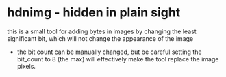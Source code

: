 # hdnimg - hidden in plain sight
this is a small tool for adding bytes in images by changing the least significant bit, which will not change the appearance of the image   
* the bit count can be manually changed, but be careful setting the bit_count to 8 (the max) will effectively make the tool replace the image pixels. 